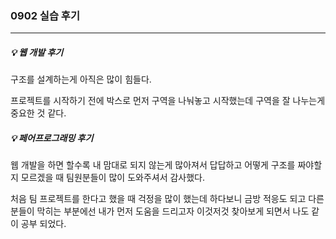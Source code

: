 ### 0902 실습 후기

***

##### 💡 웹 개발 후기

구조를 설계하는게 아직은 많이 힘들다.

프로젝트를 시작하기 전에 박스로 먼저 구역을 나눠놓고 시작했는데 구역을 잘 나누는게 중요한 것 같다.





##### 💡 페어프로그래밍 후기

웹 개발을 하면 할수록 내 맘대로 되지 않는게 많아져서 답답하고 어떻게 구조를 짜야할지 모르겠을 때 팀원분들이 많이 도와주셔서 감사했다.

처음 팀 프로젝트를 한다고 했을 때 걱정을 많이 했는데 하다보니 금방 적응도 되고 다른 분들이 막히는 부분에선 내가 먼저 도움을 드리고자 이것저것 찾아보게 되면서 나도 같이 공부 되었다. 